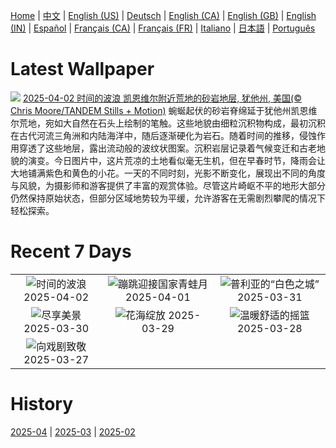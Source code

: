 [Home](../README.md) | [中文](zh-CN.md) | [English (US)](en-US.md) | [Deutsch](de-DE.md) | [English (CA)](en-CA.md) | [English (GB)](en-GB.md) | [English (IN)](en-IN.md) | [Español](es-ES.md) | [Français (CA)](fr-CA.md) | [Français (FR)](fr-FR.md) | [Italiano](it-IT.md) | [日本語](ja-JP.md) | [Português](pt-BR.md)

# Latest Wallpaper
![](https://www.bing.com/th?id=OHR.UtahBadlands_ZH-CN9174002963_UHD.jpg)
[2025-04-02 时间的波浪 凯恩维尔附近荒地的砂岩地层, 犹他州, 美国(© Chris Moore/TANDEM Stills + Motion)](https://www.bing.com/th?id=OHR.UtahBadlands_ZH-CN9174002963_UHD.jpg)
蜿蜒起伏的砂岩脊绵延于犹他州凯恩维尔荒地，宛如大自然在石头上绘制的笔触。这些地貌由细粒沉积物构成，最初沉积在古代河流三角洲和内陆海洋中，随后逐渐硬化为岩石。随着时间的推移，侵蚀作用穿透了这些地层，露出流动般的波纹状图案。沉积岩层记录着气候变迁和古老地貌的演变。今日图片中，这片荒凉的土地看似毫无生机，但在早春时节，降雨会让大地铺满紫色和黄色的小花。一天的不同时刻，光影不断变化，展现出不同的角度与风貌，为摄影师和游客提供了丰富的观赏体验。尽管这片崎岖不平的地形大部分仍然保持原始状态，但部分区域地势较为平缓，允许游客在无需剧烈攀爬的情况下轻松探索。

# Recent 7 Days
|  |  |  |
|:---:|:---:|:---:|
| ![](https://www.bing.com/th?id=OHR.UtahBadlands_ZH-CN9174002963_400x240.jpg "时间的波浪") 2025-04-02 | ![](https://www.bing.com/th?id=OHR.TicanFrog_ZH-CN8949758487_400x240.jpg "蹦跳迎接国家青蛙月") 2025-04-01 | ![](https://www.bing.com/th?id=OHR.ItalyOstuni_ZH-CN8306220080_400x240.jpg "普利亚的“白色之城”") 2025-03-31 |
| ![](https://www.bing.com/th?id=OHR.SydneyHarbour_ZH-CN8119451632_400x240.jpg "尽享美景") 2025-03-30 | ![](https://www.bing.com/th?id=OHR.CarrizoBloom_ZH-CN7967467357_400x240.jpg "花海绽放") 2025-03-29 | ![](https://www.bing.com/th?id=OHR.NestingMonarch_ZH-CN7848166951_400x240.jpg "温暖舒适的摇篮") 2025-03-28 |
| ![](https://www.bing.com/th?id=OHR.OdeonAthens_ZH-CN6085881625_400x240.jpg "向戏剧致敬") 2025-03-27 |  |  |

# History
[2025-04](../archives/wallpaper/zh-CN/w_2025_04.md) | [2025-03](../archives/wallpaper/zh-CN/w_2025_03.md) | [2025-02](../archives/wallpaper/zh-CN/w_2025_02.md)
